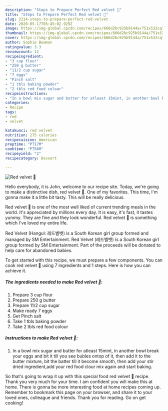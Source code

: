 ```yaml
---
description: "Steps to Prepare Perfect Red velvet 🎂"
title: "Steps to Prepare Perfect Red velvet 🎂"
slug: 2214-steps-to-prepare-perfect-red-velvet
date: 2020-05-17T05:45:02.929Z
image: https://img-global.cpcdn.com/recipes/666d2bc925b9144a/751x532cq70/red-velvet-🎂-recipe-main-photo.jpg
thumbnail: https://img-global.cpcdn.com/recipes/666d2bc925b9144a/751x532cq70/red-velvet-🎂-recipe-main-photo.jpg
cover: https://img-global.cpcdn.com/recipes/666d2bc925b9144a/751x532cq70/red-velvet-🎂-recipe-main-photo.jpg
author: Sophie Bowman
ratingvalue: 3.3
reviewcount: 12
recipeingredient:
- "3 cup flour"
- "250 g butter"
- "11/2 cup sugar"
- "7 eggs"
- "Pinch salt"
- "1 tbls baking powder"
- "2 tbls red food colour"
recipeinstructions:
- "In a bowl mix sugar and butter for atleast 15mint, in another bowl break your eggs and bit it till you see bubles ontop of it, then add it to the butter mixture, bit the batter till it become smooth, then add your stir dried ingredient,add your red food clour mix again and start baking."
categories:
- Recipe
tags:
- red
- velvet

katakunci: red velvet 
nutrition: 275 calories
recipecuisine: American
preptime: "PT17M"
cooktime: "PT56M"
recipeyield: "2"
recipecategory: Dessert

---
```



![Red velvet 🎂](https://img-global.cpcdn.com/recipes/666d2bc925b9144a/751x532cq70/red-velvet-🎂-recipe-main-photo.jpg)

Hello everybody, it is John, welcome to our recipe site. Today, we're going to make a distinctive dish, red velvet 🎂. One of my favorites. This time, I'm gonna make it a little bit tasty. This will be really delicious.

Red velvet 🎂 is one of the most well liked of current trending meals in the world. It's appreciated by millions every day. It is easy, it's fast, it tastes yummy. They are fine and they look wonderful. Red velvet 🎂 is something which I've loved my entire life.

Red Velvet (Hangul: 레드벨벳) is a South Korean girl group formed and managed by SM Entertainment. Red Velvet (레드벨벳) is a South Korean girl group formed by SM Entertainment. Part of the proceeds will be donated to help care for abandoned babies.


To get started with this recipe, we must prepare a few components. You can cook red velvet 🎂 using 7 ingredients and 1 steps. Here is how you can achieve it.

<!--inarticleads1-->

##### The ingredients needed to make Red velvet 🎂:

1. Prepare 3 cup flour
1. Prepare 250 g butter
1. Prepare 11/2 cup sugar
1. Make ready 7 eggs
1. Get Pinch salt
1. Take 1 tbls baking powder
1. Take 2 tbls red food colour




<!--inarticleads2-->

##### Instructions to make Red velvet 🎂:

1. In a bowl mix sugar and butter for atleast 15mint, in another bowl break your eggs and bit it till you see bubles ontop of it, then add it to the butter mixture, bit the batter till it become smooth, then add your stir dried ingredient,add your red food clour mix again and start baking.




So that's going to wrap it up with this special food red velvet 🎂 recipe. Thank you very much for your time. I am confident you will make this at home. There is gonna be more interesting food at home recipes coming up. Remember to bookmark this page on your browser, and share it to your loved ones, colleague and friends. Thank you for reading. Go on get cooking!
